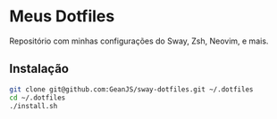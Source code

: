 # Meus Dotfiles

Repositório com minhas configurações do Sway, Zsh, Neovim, e mais.

## Instalação

```bash
git clone git@github.com:GeanJS/sway-dotfiles.git ~/.dotfiles
cd ~/.dotfiles
./install.sh
